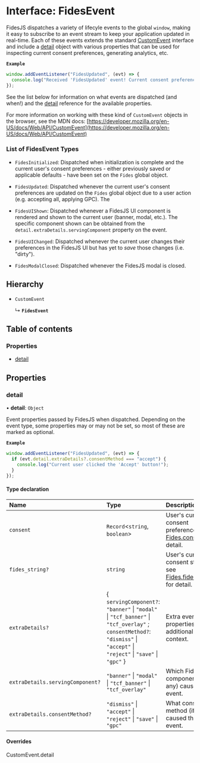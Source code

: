 # Interface: FidesEvent

FidesJS dispatches a variety of lifecyle events to the global `window`,
making it easy to subscribe to an event stream to keep your application
updated in real-time. Each of these events extends the standard
[CustomEvent](https://developer.mozilla.org/en-US/docs/Web/API/CustomEvent)
interface and include a [detail](FidesEvent.md#detail) object with various properties that
can be used for inspecting current consent preferences, generating analytics,
etc.

**`Example`**

```ts
window.addEventListener("FidesUpdated", (evt) => {
  console.log("Received 'FidesUpdated' event! Current consent preferences: ", evt.detail.consent);
});
```

See the list below for information on what events are dispatched (and when!)
and the [detail](FidesEvent.md#detail) reference for the available properties.

For more information on working with these kind of `CustomEvent` objects in
the browser, see the MDN docs:
[https://developer.mozilla.org/en-US/docs/Web/API/CustomEvent](https://developer.mozilla.org/en-US/docs/Web/API/CustomEvent)

### List of FidesEvent Types

- `FidesInitialized`: Dispatched when initialization is complete and the
current user's consent preferences - either previously saved or applicable
defaults - have been set on the `Fides` global object.

- `FidesUpdated`: Dispatched whenever the current user's consent preferences
are updated on the `Fides` global object due to a user action (e.g. accepting
all, applying GPC). The

- `FidesUIShown`: Dispatched whenever a FidesJS UI component is rendered and
shown to the current user (banner, modal, etc.). The specific component shown
can be obtained from the `detail.extraDetails.servingComponent` property on
the event.

- `FidesUIChanged`: Dispatched whenever the current user changes their
preferences in the FidesJS UI but has yet to *save* those changes (i.e.
"dirty").

- `FidesModalClosed`: Dispatched whenever the FidesJS modal is closed.

## Hierarchy

- `CustomEvent`

  ↳ **`FidesEvent`**

## Table of contents

### Properties

- [detail](FidesEvent.md#detail)

## Properties

### detail

• **detail**: `Object`

Event properties passed by FidesJS when dispatched. Depending on the event type, some properties may or may not be set, so most of these are marked as optional.

**`Example`**

```ts
window.addEventListener("FidesUpdated", (evt) => {
  if (evt.detail.extraDetails?.consentMethod === "accept") {
    console.log("Current user clicked the 'Accept' button!");
  }
});
```

#### Type declaration

| Name | Type | Description |
| :------ | :------ | :------ |
| `consent` | `Record`\<`string`, `boolean`\> | User's current consent preferences; see [Fides.consent](Fides.md#consent) for detail. |
| `fides_string?` | `string` | User's current consent string; see [Fides.fides_string](Fides.md#fides_string) for detail. |
| `extraDetails?` | \{ `servingComponent?`: ``"banner"`` \| ``"modal"`` \| ``"tcf_banner"`` \| ``"tcf_overlay"`` ; `consentMethod?`: ``"dismiss"`` \| ``"accept"`` \| ``"reject"`` \| ``"save"`` \| ``"gpc"``  } | Extra event properties, for additional context. |
| `extraDetails.servingComponent?` | ``"banner"`` \| ``"modal"`` \| ``"tcf_banner"`` \| ``"tcf_overlay"`` | Which FidesJS UI component (if any) caused this event. |
| `extraDetails.consentMethod?` | ``"dismiss"`` \| ``"accept"`` \| ``"reject"`` \| ``"save"`` \| ``"gpc"`` | What consent method (if any) caused this event. |

#### Overrides

CustomEvent.detail
